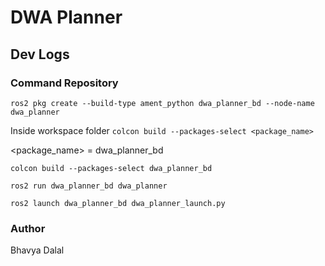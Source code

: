 # DWA Planner

## Dev Logs

### Command Repository
```ros2 pkg create --build-type ament_python dwa_planner_bd --node-name dwa_planner```

Inside workspace folder 
```colcon build --packages-select <package_name>```

<package_name> = dwa_planner_bd

```colcon build --packages-select dwa_planner_bd```

```ros2 run dwa_planner_bd dwa_planner```

```ros2 launch dwa_planner_bd dwa_planner_launch.py```
### Author
Bhavya Dalal
